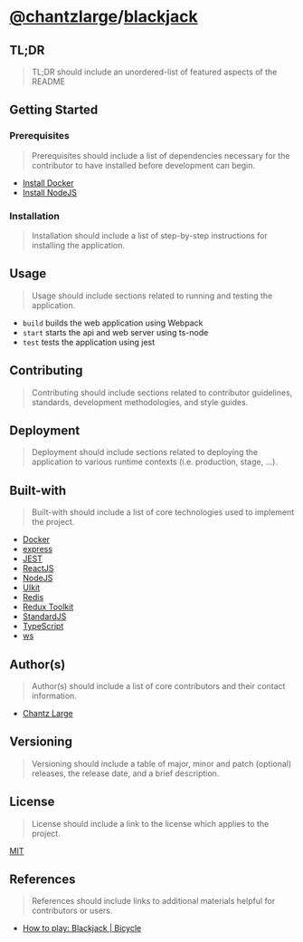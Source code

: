 [//]: # (https://gist.github.com/chantzlarge/0241e2a11a4cc49b628332b3520c08af)

# [@chantzlarge](https://github.com/chantzlarge/)/[blackjack](https://github.com/chantzlarge/blackjack/)

## TL;DR

> TL;DR should include an unordered-list of featured aspects of the README

## Getting Started

### Prerequisites

> Prerequisites should include a list of dependencies necessary for the 
> contributor to have installed before development can begin.

- [Install Docker](https://docs.docker.com/get-docker/)
- [Install NodeJS](https://nodejs.org/en/download/)

### Installation

> Installation should include a list of step-by-step instructions for 
> installing the application.

## Usage

> Usage should include sections related to running and testing the application.

- `build` builds the web application using Webpack
- `start` starts the api and web server using ts-node
- `test` tests the application using jest

## Contributing

> Contributing should include sections related to contributor guidelines, 
> standards, development methodologies, and style guides.

## Deployment

> Deployment should include sections related to deploying the application to 
> various runtime contexts (i.e. production, stage, …).

## Built-with

> Built-with should include a list of core technologies used to implement the 
> project.

- [Docker](https://www.docker.com/)
- [express](https://expressjs.com/)
- [JEST](https://jestjs.io/)
- [ReactJS](https://reactjs.org/)
- [NodeJS](https://nodejs.org/en/)
- [UIkit](https://getuikit.com/)
- [Redis](https://redis.io/)
- [Redux Toolkit](https://redux-toolkit.js.org/)
- [StandardJS](https://standardjs.com/)
- [TypeScript](https://www.typescriptlang.org/)
- [ws](https://github.com/websockets/ws)

## Author(s)

> Author(s) should include a list of core contributors and their contact 
> information.

- [Chantz Large](https://chantzlarge.com)

## Versioning

> Versioning should include a table of major, minor and patch (optional) 
> releases, the release date, and a brief description.

## License

> License should include a link to the license which applies to the project.

[MIT](./LICENSE)

## References

> References should include links to additional materials helpful for 
> contributors or users.

- [How to play: Blackjack | Bicycle](https://bicyclecards.com/how-to-play/blackjack/)

